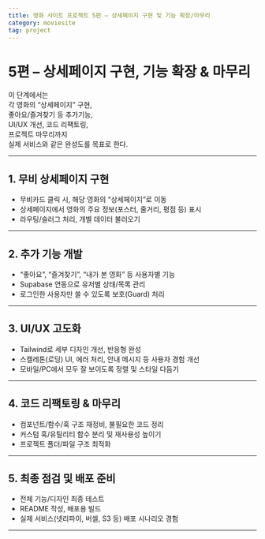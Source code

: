 ```yaml
---
title: 영화 사이트 프로젝트 5편 – 상세페이지 구현 및 기능 확장/마무리
category: moviesite
tag: project
---
```


# 5편 – 상세페이지 구현, 기능 확장 & 마무리

이 단계에서는  
각 영화의 “상세페이지” 구현,  
좋아요/즐겨찾기 등 추가기능,  
UI/UX 개선, 코드 리팩토링,  
프로젝트 마무리까지  
실제 서비스와 같은 완성도를 목표로 한다.

---

## 1. 무비 상세페이지 구현

- 무비카드 클릭 시, 해당 영화의 “상세페이지”로 이동
- 상세페이지에서 영화의 주요 정보(포스터, 줄거리, 평점 등) 표시
- 라우팅/슬러그 처리, 개별 데이터 불러오기

---

## 2. 추가 기능 개발

- “좋아요”, “즐겨찾기”, “내가 본 영화” 등 사용자별 기능
- Supabase 연동으로 유저별 상태/목록 관리
- 로그인한 사용자만 쓸 수 있도록 보호(Guard) 처리

---

## 3. UI/UX 고도화

- Tailwind로 세부 디자인 개선, 반응형 완성
- 스켈레톤(로딩) UI, 에러 처리, 안내 메시지 등 사용자 경험 개선
- 모바일/PC에서 모두 잘 보이도록 정렬 및 스타일 다듬기

---

## 4. 코드 리팩토링 & 마무리

- 컴포넌트/함수/훅 구조 재정비, 불필요한 코드 정리
- 커스텀 훅/유틸리티 함수 분리 및 재사용성 높이기
- 프로젝트 폴더/파일 구조 최적화

---

## 5. 최종 점검 및 배포 준비

- 전체 기능/디자인 최종 테스트
- README 작성, 배포용 빌드
- 실제 서비스(넷리파이, 버셀, S3 등) 배포 시나리오 경험

---

